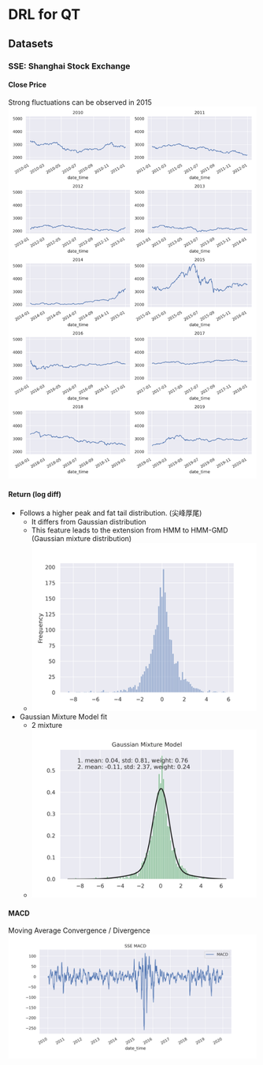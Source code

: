 # DRL for QT
 
## Datasets

### SSE: Shanghai Stock Exchange

#### Close Price
Strong fluctuations can be observed in 2015
![SSE_yearly_trend](data/SSE_yearly_trend.png)

#### Return (log diff)
- Follows a higher peak and fat tail distribution.
(尖峰厚尾)
    - It differs from Gaussian distribution
    - This feature leads to the extension from HMM to HMM-GMD (Gaussian mixture distribution)
    - ![SEE_return_distribution](data/SEE_return_distribution.png)
- Gaussian Mixture Model fit
    - 2 mixture
    - ![SEE_return_distribution_fit](data/SEE_return_distribution_fit.png)

#### MACD
Moving Average Convergence / Divergence
![SSE_MACD](data/SSE_MACD.png)
